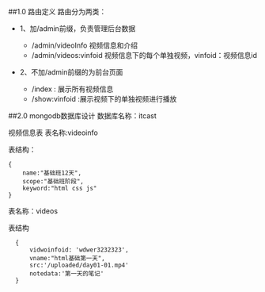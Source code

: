 ##1.0 路由定义
路由分为两类：

- 1、加/admin前缀，负责管理后台数据
    + /admin/videoInfo          视频信息和介绍
    + /admin/videos:vinfoid     视频信息下的每个单独视频，vinfoid：视频信息id
    
   
- 2、不加/admin前缀的为前台页面
    + /index : 展示所有视频信息
    + /show:vinfoid :展示视频下的单独视频进行播放
    
    
##2.0  mongodb数据库设计
数据库名称：itcast


视频信息表
表名称:videoinfo

表结构：

    {
        name:"基础班12天",
        scope:"基础班阶段",
        keyword:"html css js"
    }

 表名称：videos
  
  表结构

      {
          vidwoinfoid: 'wdwer3232323',
          vname:"html基础第一天",
          src:'/uploaded/day01-01.mp4'
          notedata:'第一天的笔记'
      }
   
             
          